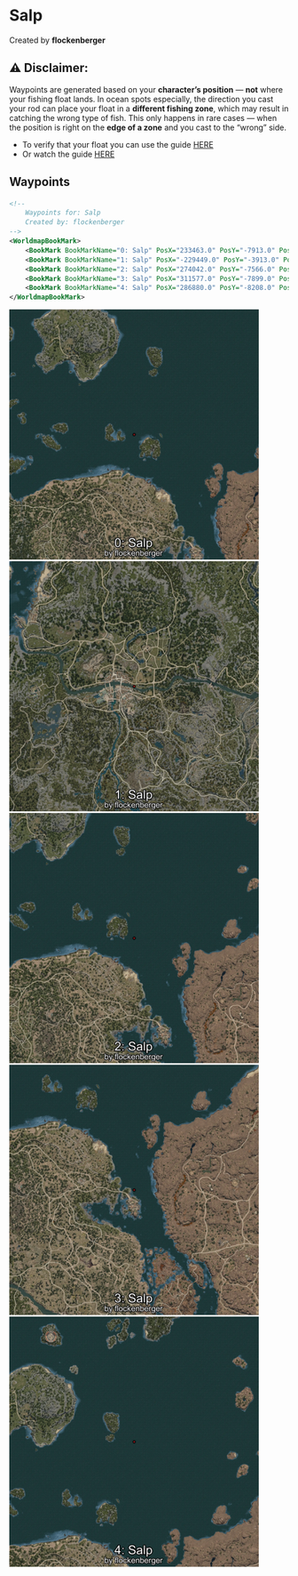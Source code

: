 # Salp
Created by **flockenberger**

## ⚠️ Disclaimer:
Waypoints are generated based on your __**character’s position**__ — __not__ where your fishing float lands.
In ocean spots especially, the direction you cast your rod can place your float in a **different fishing zone**, which may result in catching the wrong type of fish.
This only happens in rare cases — when the position is right on the **edge of a zone** and you cast to the “wrong” side.

- To verify that your float you can use the guide [HERE](https://flockenberger.github.io/bdo-fish-position/)
- Or watch the guide [HERE](https://youtu.be/t-VXcRoNojk)

## Waypoints
```xml
<!--
    Waypoints for: Salp
    Created by: flockenberger
-->
<WorldmapBookMark>
    <BookMark BookMarkName="0: Salp" PosX="233463.0" PosY="-7913.0" PosZ="202065.0" />
    <BookMark BookMarkName="1: Salp" PosX="-229449.0" PosY="-3913.0" PosZ="-53399.0" />
    <BookMark BookMarkName="2: Salp" PosX="274042.0" PosY="-7566.0" PosZ="171765.0" />
    <BookMark BookMarkName="3: Salp" PosX="311577.0" PosY="-7899.0" PosZ="73224.0" />
    <BookMark BookMarkName="4: Salp" PosX="286880.0" PosY="-8208.0" PosZ="273599.0" />
</WorldmapBookMark>
```

<img src="./Salp_0_Preview.webp" width="450"/> <img src="./Salp_1_Preview.webp" width="450"/> <img src="./Salp_2_Preview.webp" width="450"/> <img src="./Salp_3_Preview.webp" width="450"/> <img src="./Salp_4_Preview.webp" width="450"/> 
